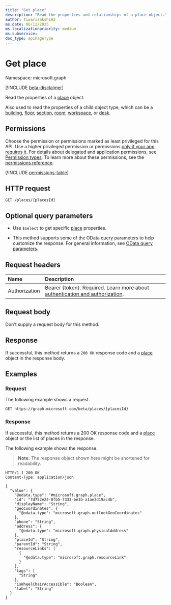 ```yaml
---
title: "Get place"
description: "Read the properties and relationships of a place object."
author: tiwarisakshi02
ms.date: 06/11/2025
ms.localizationpriority: medium
ms.subservice:
doc_type: apiPageType
---
```


# Get place

Namespace: microsoft.graph

[!INCLUDE [beta-disclaimer](../../includes/beta-disclaimer.md)]

Read the properties of a [place](../resources/place.md) object.

Also used to read the properties of a child object type, which can be a [building](../resources/building.md), [floor](../resources/floor.md), [section](../resources/section.md), [room](../resources/room.md), [workspace](../resources/workspace.md), or [desk](../resources/desk.md).

## Permissions

Choose the permission or permissions marked as least privileged for this API. Use a higher privileged permission or permissions [only if your app requires it](/graph/permissions-overview#best-practices-for-using-microsoft-graph-permissions). For details about delegated and application permissions, see [Permission types](/graph/permissions-overview#permission-types). To learn more about these permissions, see the [permissions reference](/graph/permissions-reference).

<!-- {
  "blockType": "permissions",
  "name": "place-get-permissions"
}
-->
[!INCLUDE [permissions-table](../includes/permissions/place-get-permissions.md)]

## HTTP request

<!-- {
  "blockType": "ignored"
}
-->
``` http
GET /places/{placesId}
```

## Optional query parameters

- Use `$select` to get specific [place](../resources/place.md) properties.

- This method supports some of the OData query parameters to help customize the response. For general information, see [OData query parameters](/graph/query-parameters).

## Request headers

|Name|Description|
|:---|:---|
|Authorization|Bearer {token}. Required. Learn more about [authentication and authorization](/graph/auth/auth-concepts).|

## Request body

Don't supply a request body for this method.

## Response

If successful, this method returns a `200 OK` response code and a [place](../resources/place.md) object in the response body.

## Examples

### Request

The following example shows a request.
<!-- {
  "blockType": "request",
  "name": "get_place"
}
-->
``` http
GET https://graph.microsoft.com/beta/places/{placesId}
```

### Response

If successful, this method returns a 200 OK response code and a [place](../resources/place.md) object or the list of places in the response.

The following example shows the response.
>**Note:** The response object shown here might be shortened for readability.
<!-- {
  "blockType": "response",
  "truncated": true,
  "@odata.type": "microsoft.graph.place"
}
-->
``` http
HTTP/1.1 200 OK
Content-Type: application/json

{
  "value": {
    "@odata.type": "#microsoft.graph.place",
    "id": "7d752e23-0fb5-7333-be1b-a1ae3d19ac4b",
    "displayName": "String",
    "geoCoordinates": {
      "@odata.type": "microsoft.graph.outlookGeoCoordinates"
    },
    "phone": "String",
    "address": {
      "@odata.type": "microsoft.graph.physicalAddress"
    },
    "placeId": "String",
    "parentId": "String",
    "resourceLinks": [
      {
        "@odata.type": "microsoft.graph.resourceLink"
      }
    ],
    "tags": [
      "String"
    ],
    "isWheelChairAccessible": "Boolean",
    "label": "String"
  }
}
```

